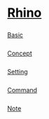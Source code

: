 <style>
.md0{margin-top: 100px;}
.md1{margin-top: 75px;}
.md2{margin-top: 50px;}
.md3{margin-top: 25px;}
.tbl1 td#header{background-color: D1ECCF}
</style>

# [<span style="color:black;">Rhino</span>](../index.md) 

<div class="md3"></div>

[Basic](Rhino-Basic.md)



<div class="md3"></div>

[Concept](Rhino-Concept.md)




<div class="md3"></div>

[Setting](Rhino-Setting.md)




<div class="md3"></div>

[Command](Rhino-Command.md)




<div class="md3"></div>

[Note](Rhino-Note.md)








